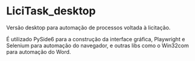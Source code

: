 # LiciTask_desktop

Versão desktop para automação de processos voltada à licitação.

É utilizado PySide6 para a construção da interface gráfica, Playwright e Selenium para automação do navegador, e outras libs como o Win32com para automação do Word.
